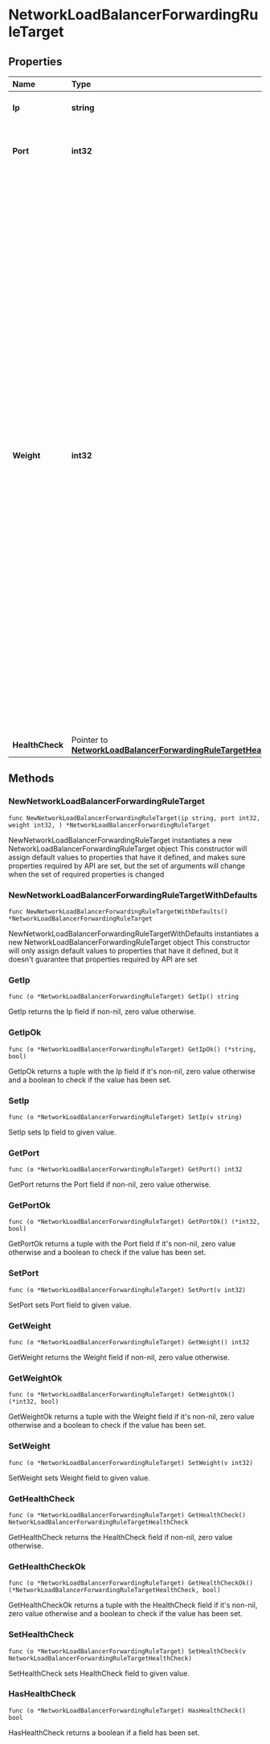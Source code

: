# NetworkLoadBalancerForwardingRuleTarget

## Properties

| Name | Type | Description | Notes |
| :--- | :--- | :--- | :--- |
| **Ip** | **string** | IP of a balanced target VM |  |
| **Port** | **int32** | Port of the balanced target service. \(range: 1 to 65535\) |  |
| **Weight** | **int32** | Weight parameter is used to adjust the target VM's weight relative to other target VMs. All target VMs will receive a load proportional to their weight relative to the sum of all weights, so the higher the weight, the higher the load. The default weight is 1, and the maximal value is 256. A value of 0 means the target VM will not participate in load-balancing but will still accept persistent connections. If this parameter is used to distribute the load according to target VM's capacity, it is recommended to start with values which can both grow and shrink, for instance between 10 and 100 to leave enough room above and below for later adjustments. |  |
| **HealthCheck** | Pointer to [**NetworkLoadBalancerForwardingRuleTargetHealthCheck**](networkloadbalancerforwardingruletargethealthcheck.md) |  | \[optional\] |

## Methods

### NewNetworkLoadBalancerForwardingRuleTarget

`func NewNetworkLoadBalancerForwardingRuleTarget(ip string, port int32, weight int32, ) *NetworkLoadBalancerForwardingRuleTarget`

NewNetworkLoadBalancerForwardingRuleTarget instantiates a new NetworkLoadBalancerForwardingRuleTarget object This constructor will assign default values to properties that have it defined, and makes sure properties required by API are set, but the set of arguments will change when the set of required properties is changed

### NewNetworkLoadBalancerForwardingRuleTargetWithDefaults

`func NewNetworkLoadBalancerForwardingRuleTargetWithDefaults() *NetworkLoadBalancerForwardingRuleTarget`

NewNetworkLoadBalancerForwardingRuleTargetWithDefaults instantiates a new NetworkLoadBalancerForwardingRuleTarget object This constructor will only assign default values to properties that have it defined, but it doesn't guarantee that properties required by API are set

### GetIp

`func (o *NetworkLoadBalancerForwardingRuleTarget) GetIp() string`

GetIp returns the Ip field if non-nil, zero value otherwise.

### GetIpOk

`func (o *NetworkLoadBalancerForwardingRuleTarget) GetIpOk() (*string, bool)`

GetIpOk returns a tuple with the Ip field if it's non-nil, zero value otherwise and a boolean to check if the value has been set.

### SetIp

`func (o *NetworkLoadBalancerForwardingRuleTarget) SetIp(v string)`

SetIp sets Ip field to given value.

### GetPort

`func (o *NetworkLoadBalancerForwardingRuleTarget) GetPort() int32`

GetPort returns the Port field if non-nil, zero value otherwise.

### GetPortOk

`func (o *NetworkLoadBalancerForwardingRuleTarget) GetPortOk() (*int32, bool)`

GetPortOk returns a tuple with the Port field if it's non-nil, zero value otherwise and a boolean to check if the value has been set.

### SetPort

`func (o *NetworkLoadBalancerForwardingRuleTarget) SetPort(v int32)`

SetPort sets Port field to given value.

### GetWeight

`func (o *NetworkLoadBalancerForwardingRuleTarget) GetWeight() int32`

GetWeight returns the Weight field if non-nil, zero value otherwise.

### GetWeightOk

`func (o *NetworkLoadBalancerForwardingRuleTarget) GetWeightOk() (*int32, bool)`

GetWeightOk returns a tuple with the Weight field if it's non-nil, zero value otherwise and a boolean to check if the value has been set.

### SetWeight

`func (o *NetworkLoadBalancerForwardingRuleTarget) SetWeight(v int32)`

SetWeight sets Weight field to given value.

### GetHealthCheck

`func (o *NetworkLoadBalancerForwardingRuleTarget) GetHealthCheck() NetworkLoadBalancerForwardingRuleTargetHealthCheck`

GetHealthCheck returns the HealthCheck field if non-nil, zero value otherwise.

### GetHealthCheckOk

`func (o *NetworkLoadBalancerForwardingRuleTarget) GetHealthCheckOk() (*NetworkLoadBalancerForwardingRuleTargetHealthCheck, bool)`

GetHealthCheckOk returns a tuple with the HealthCheck field if it's non-nil, zero value otherwise and a boolean to check if the value has been set.

### SetHealthCheck

`func (o *NetworkLoadBalancerForwardingRuleTarget) SetHealthCheck(v NetworkLoadBalancerForwardingRuleTargetHealthCheck)`

SetHealthCheck sets HealthCheck field to given value.

### HasHealthCheck

`func (o *NetworkLoadBalancerForwardingRuleTarget) HasHealthCheck() bool`

HasHealthCheck returns a boolean if a field has been set.

